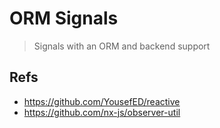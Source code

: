 # ORM Signals

> Signals with an ORM and backend support

## Refs

- https://github.com/YousefED/reactive
- https://github.com/nx-js/observer-util

